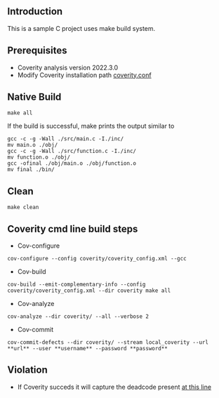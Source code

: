 ## Introduction

This is a sample C project uses make build system.

## Prerequisites
- Coverity analysis version 2022.3.0
- Modify Coverity installation path [coverity.conf](https://github.com/inbharajmani/sample_make_c_coverity/blob/8c1ae26e5ad9f5ea2d9481b48a04cd6ac3cba61e/coverity.conf#L36)

## Native Build
```
make all
```

If the build is successful, make prints the output similar to
```
gcc -c -g -Wall ./src/main.c -I./inc/
mv main.o ./obj/
gcc -c -g -Wall ./src/function.c -I./inc/
mv function.o ./obj/
gcc -ofinal ./obj/main.o ./obj/function.o
mv final ./bin/
```
## Clean

```
make clean
```
## Coverity cmd line build steps

- Cov-configure

```
cov-configure --config coverity/coverity_config.xml --gcc 
```

- Cov-build

```
cov-build --emit-complementary-info --config coverity/coverity_config.xml --dir coverity make all
```
- Cov-analyze

```
cov-analyze --dir coverity/ --all --verbose 2
```

- Cov-commit

```
cov-commit-defects --dir coverity/ --stream local_coverity --url **url** --user **username** --password **password**
```

## Violation

- If Coverity succeds it will capture the deadcode present [at this line](https://github.com/inbharajmani/sample_make_c_coverity/blob/8c1ae26e5ad9f5ea2d9481b48a04cd6ac3cba61e/src/main.c#L39)